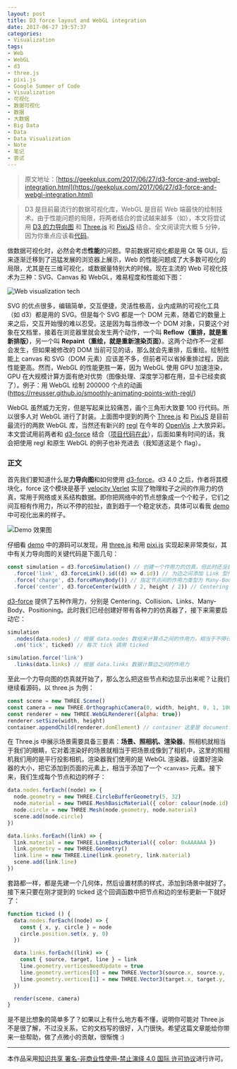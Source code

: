 ```yaml
---
layout: post
title: D3 force layout and WebGL integration
date: 2017-06-27 19:57:37
categories:
- Visualization
tags:
- Web
- WebGL
- d3
- three.js
- pixi.js
- Google Summer of Code
- Visualization
- 可视化
- 数据可视化
- 数据
- 大数据
- Big Data
- Data
- Data Visualization
- Note
- 笔记
- 尝试
---
```


> 原文地址：[https://geekplux.com/2017/06/27/d3-force-and-webgl-integration.html](https://geekplux.com/2017/06/27/d3-force-and-webgl-integration.html)

> D3 是目前最流行的数据可视化库，WebGL 是目前 Web 端最快的绘制技术。由于性能问题的局限，将两者结合的尝试越来越多（如），本文将尝试用 [D3 的力导向图](https://github.com/d3/d3-force/) 和 [Three.js](https://github.com/mrdoob/three.js/) 和 [PixiJS](https://github.com/pixijs/pixi.js) 结合。全文阅读完大概 5 分钟，因为你重点应该看[代码](https://github.com/geekplux/d3-force-webgl-integration-demo)。


做数据可视化时，必然会考虑**性能**的问题。早前数据可视化都是用 Qt 等 GUI，后来逐渐迁移到了迅猛发展的浏览器上展示，Web 的性能问题成了大多数可视化的局限，尤其是在三维可视化，或数据量特别大的时候。现在主流的 Web 可视化技术为三种：SVG、Canvas 和 WebGL，难易程度和性能如下图：

![Web visualization tech](https://ooo.0o0.ooo/2017/07/09/59610ee72e616.png)

SVG 的优点很多，编辑简单，交互便捷，灵活性极高，业内成熟的可视化工具（如 d3）都是用的 SVG。但是每个 SVG 都是一个 DOM 元素，随着它的数量上来之后，交互开始慢的难以忍受。这是因为每当修改一个 DOM 对象，只要这个对象在文档里，接着在浏览器里就会发生两个动作，一个叫 **Reflow（重排，就是重新排版）**，另一个叫 **Repaint（重绘，就是重新渲染页面）**。这两个动作不一定都会发生，但如果被修改的 DOM 当前可见的话，那么就会先重排，后重绘。绘制性能上 canvas 和 SVG（DOM 元素）应该差不多，但前者可以省掉重排过程，因此性能更高。然而，WebGL 的性能更胜一筹，因为 WebGL 使用 GPU 加速渲染，GPU 在大规模计算方面有绝对优势（图像处理、深度学习都在用，显卡已经卖疯了）。例子：用 WebGL 绘制 200000 个点的动画(https://rreusser.github.io/smoothly-animating-points-with-regl/)

WebGL 虽然威力无穷，但是写起来比较痛苦，画个三角形大致要 100 行代码。所以很多人对 WebGL 进行了封装。上面图中提到的两个 [Three.js](https://github.com/mrdoob/three.js/) 和 [PixiJS](https://github.com/pixijs/pixi.js) 是目前最流行的两款 WebGL 库，当然还有新兴的 [regl](https://github.com/regl-project/regl) 在今年的 [OpenVis](https://openvisconf.com/) 上大放异彩。本文尝试用前两者和 [d3-force](https://github.com/d3/d3-force/) 结合（[项目代码在此](https://github.com/geekplux/d3-force-webgl-integration-demo)），后面如果有时间的话，我会把使用 regl 和原生 WebGL 的例子也补充进去（我知道这是个 flag）。

### 正文

首先我们要知道什么是**力导向图**和如何使用 [d3-force](https://github.com/d3/d3-force/)。d3 4.0 之后，作者将其模块化，force 这个模块是基于 [velocity Verlet](https://en.wikipedia.org/wiki/Verlet_integration) 实现了物理粒子之间的作用力的仿真，常用于网络或关系结构数据。即你把网络中的节点想象成一个个粒子，它们之间互相有作用力，所以不停的拉扯，直到趋于一个稳定状态，具体可以看我 [demo](https://github.com/geekplux/d3-force-webgl-integration-demo) 中可视化出来的样子。

![Demo 效果图](https://ooo.0o0.ooo/2017/07/09/59610ee4d02d5.png)

仔细看 [demo](https://github.com/geekplux/d3-force-webgl-integration-demo) 中的源码可以发现，用 [three.js](https://github.com/geekplux/d3-force-webgl-integration-demo/blob/master/src/three.js) 和用 [pixi.js](https://github.com/geekplux/d3-force-webgl-integration-demo/blob/master/src/pixi.js) 实现起来非常类似，其中有关力导向图的关键代码是下面几句：

```js
const simulation = d3.forceSimulation() // 创建一个作用力的仿真，但此时还没启动
  .force('link', d3.forceLink().id((d) => d.id)) // 为边之间添加 Link 型作用力
  .force('charge', d3.forceManyBody()) // 指定节点间的作用力类型为 Many-Body 型
  .force('center', d3.forceCenter(width / 2, height / 2)) // Centering 作用力指定布局围绕的中心
```

[d3-force](https://github.com/d3/d3-force/) 提供了五种作用力，分别是 Centering、Collision、Links、Many-Body、Positioning。此时我们已经创建好带有各种力的仿真器了，接下来需要启动它：

```js
simulation
  .nodes(data.nodes) // 根据 data.nodes 数组来计算点之间的作用力，相当于不停计算节点的 xy 坐标
  .on('tick', ticked) // 每次 tick 调用 ticked

simulation.force('link')
  .links(data.links) // 根据 data.links 数据计算边之间的作用力
```

至此一个力导向图的仿真就开始了，那么怎么把这些节点和边显示出来呢？让我们继续看源码，以 three.js 为例：

```js
const scene = new THREE.Scene()
const camera = new THREE.OrthographicCamera(0, width, height, 0, 1, 1000)
const renderer = new THREE.WebGLRenderer({alpha: true})
renderer.setSize(width, height)
container.appendChild(renderer.domElement) // container 这里是 document.body
```

在 Three.js 中展示场景需要具备三要素：**场景、照相机、渲染器**。照相机就相当于我们的眼睛，它对着渲染好的场景就相当于把场景成像到了相机中，这里的照相机我们用的是平行投影相机，渲染器我们使用的是 WebGL 渲染器。设置好渲染器的大小，把它添加到页面的元素上，相当于添加了一个 `<canvas>` 元素。接下来，我们生成每个节点和边的样子：

```js
data.nodes.forEach((node) => {
  node.geometry = new THREE.CircleBufferGeometry(5, 32)
  node.material = new THREE.MeshBasicMaterial({ color: colour(node.id) })
  node.circle = new THREE.Mesh(node.geometry, node.material)
  scene.add(node.circle)
})

data.links.forEach((link) => {
  link.material = new THREE.LineBasicMaterial({ color: 0xAAAAAA })
  link.geometry = new THREE.Geometry()
  link.line = new THREE.Line(link.geometry, link.material)
  scene.add(link.line)
})
```

套路都一样，都是先建一个几何体，然后设置材质的样式，添加到场景中就好了。接下来只要在刚才提到的 ticked 这个回调函数中把节点和边的坐标更新一下就好了：


```js
function ticked () {
  data.nodes.forEach((node) => {
    const { x, y, circle } = node
    circle.position.set(x, y, 0)
  })

  data.links.forEach((link) => {
    const { source, target, line } = link
    line.geometry.verticesNeedUpdate = true
    line.geometry.vertices[0] = new THREE.Vector3(source.x, source.y, -1)
    line.geometry.vertices[1] = new THREE.Vector3(target.x, target.y, -1)
  })

  render(scene, camera)
}
```

是不是比想象的简单多了？如果以上有什么地方看不懂，说明你可能对 Three.js 不是很了解，不过没关系，它的文档写的很好，入门很快。希望这篇文章能给你带来一些帮助，做了点微小的贡献，很惭愧 :)


--------------
本作品采用[知识共享 署名-非商业性使用-禁止演绎 4.0 国际 许可协议](http://creativecommons.org/licenses/by-nc-nd/4.0/)进行许可。
